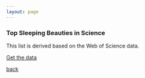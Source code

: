 ```yaml
---
layout: page
---
```


<script src="https://d3js.org/d3.v3.min.js"></script>
<script>
d3.text("top_sb_wos.tsv", function(data) {
    var parsedTSV = d3.tsv.parseRows(data);
    var table = d3.select("#top_sb_wos")
    .append("table")
    .style("border-collapse", "collapse")
    .style("border", "2px black solid")
    .selectAll("tr")
    .data(parsedTSV)
    .enter()
    .append("tr")
    .on("mouseover", function(){d3.select(this).style("background-color", "Aquamarine")})
    .on("mouseout", function(){d3.select(this).style("background-color", "white")})
    .selectAll("td")
    .data(function(d){return d;})
    .enter()
    .append("td")
    .style("border", "1px black solid")
    .style("padding", "5px")
    .text(function(d){return d;})
    .style("font-size", "12px");
});
</script>

### Top Sleeping Beauties in Science

This list is derived based on the Web of Science data.

[Get the data](top_sb_wos.tsv)

[back](/projects/beauty/beauty.html)

<div id="top_sb_wos"></div>
